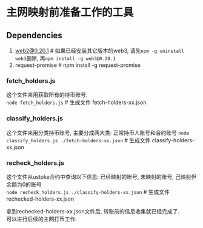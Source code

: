 # 主网映射前准备工作的工具

## Dependencies
1. web2@0.20.1      # 如果已经安装其它版本的web3, 请先`npm -g uninstall web3`删除, 再`npm install -g web3@0.20.1`  
2. request-promise    # npm install -g request-promise

### fetch_holders.js
这个文件来用获取所有的持币账号.  
`node fetch_holders.js`  # 生成文件 fetch-holders-xx.json

### classify_holders.js
这个文件来用分类持币账号, 主要分成两大类: 正常持币人账号和合约账号
`node classify_holders.js ./fetch-holders-xx.json`   # 生成文件 classify-holders-xx.json

### recheck_holders.js
这个文件从ustoke合约中查询以下信息: 已经映射的账号, 未映射的账号, 己映射但余额为0的账号  
`node recheck_holders.js ./classify-holders-xx.json`   # 生成文件 rechecked-holders-xx.json

拿到rechecked-holders-xx.json文件后, 转账前的信息收集就已经完成了.  
可以进行后续的主网打币工作.